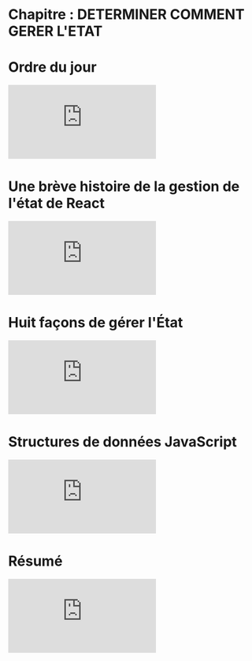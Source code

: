 # Chapitre : DETERMINER COMMENT GERER L'ETAT

# Ordre du jour

<iframe allowfullscreen="true" frameborder="0" src="https://www.youtube.com/embed/fV8vcJKWjSs"></iframe>

# Une brève histoire de la gestion de l'état de React

<iframe allowfullscreen="true" frameborder="0" src="https://www.youtube.com/embed/oNgOhgOHcLQ"></iframe>

# Huit façons de gérer l'État

<iframe allowfullscreen="true" frameborder="0" src="https://www.youtube.com/embed/5vFIAOOfSeI"></iframe>

# Structures de données JavaScript

<iframe allowfullscreen="true" frameborder="0" src="https://www.youtube.com/embed/R--4lW-Bg24"></iframe>

# Résumé

<iframe allowfullscreen="true" frameborder="0" src="https://www.youtube.com/embed/mpHdHudVBWs"></iframe>
